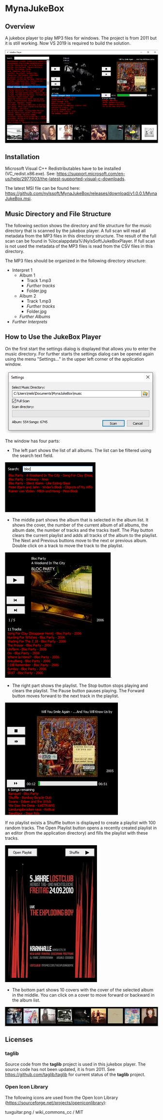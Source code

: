 # MynaJukeBox

## Overview

A jukebox player to play MP3 files for windows. The project is from 2011 but it is still working. Now VS 2019 is required to build the solution.

![JukeBox Player Screenshot](mynajukebox.png)

## Installation

Microsoft Visual C++ Redistributables have to be installed (VC_redist.x86.exe).
See: https://support.microsoft.com/en-us/help/2977003/the-latest-supported-visual-c-downloads.

The latest MSI file can be found here: https://github.com/nylssoft/MynaJukeBox/releases/download/v1.0.0.1/MynaJukeBox.msi.

## Music Directory and File Structure

The following section shows the directory and file structure for the music directory that is scanned
by the jukebox player. A full scan will read all metadata from the MP3 files in this directory structure.
The result of the full scan can be found in %localappdata%\NylsSoft\JukeBoxPlayer.
If full scan is not used the metadata of the MP3 files is read from the CSV files in this directory.

The MP3 files should be organized in the following directory structure:

* Interpret 1
  * Album 1
    * Track 1.mp3
    * *Further tracks*
    * Folder.jpg
  * Album 2
    * Track 1.mp3
    * *Further tracks*
    * Folder.jpg
  * *Further Albums*
 * *Further Interprets*

## How to Use the JukeBox Player

On the first start the settings dialog is displayed that allows you to enter the music directory.
For further starts the settings dialog can be opened again using the menu "Settings..." in the upper left corner of the application window.

![Settings Screenshot](mynajukebox_settings.png)

The window has four parts:

* The left part shows the list of all albums. The list can be filtered using the search text field.

![Filtered album list screenshot](mynajukebox_search.png)

* The middle part shows the album that is selected in the album list. It shows the cover, the number of the current album of all albums, the album date, the number of tracks and the tracks itself. The Play button clears the current playlist and adds all tracks of the album to the playlist. The Next and Previous buttons move to the next or previous album. Double click on a track to move the track to the playlist.

![Selected album screenshot](mynajukebox_album.png).

* The right part shows the playlist. The Stop button stops playing and clears the playlist. The Pause button pauses playing. The Forward button moves forward to the next track in the playlist.

![Non empty playlist screenshot](mynajukebox_playlist.png)

If no playlist exists a Shuffle button is displayed to create a playlist with 100 random tracks. The Open Playlist button opens a recently created playlist in an editor (from the application directory) and fills the playlist with these tracks.

![Empty playlist screenshot](mynajukebox_emptyplaylist.png)

* The bottom part shows 10 covers with the cover of the selected album in the middle. You can click on a cover to move forward or backward in the album list.

![Covers](mynajukebox_covers.png)

## Licenses

### taglib

Source code from the **taglib** project is used in this jukebox player.
The source code has not been updated, it is from 2011. See https://github.com/taglib/taglib
for current status of the **taglib** project.

### Open Icon Library

The following icons are used from the Open Icon Library (https://sourceforge.net/projects/openiconlibrary):

tuxguitar.png / wiki_commons_cc / MIT
